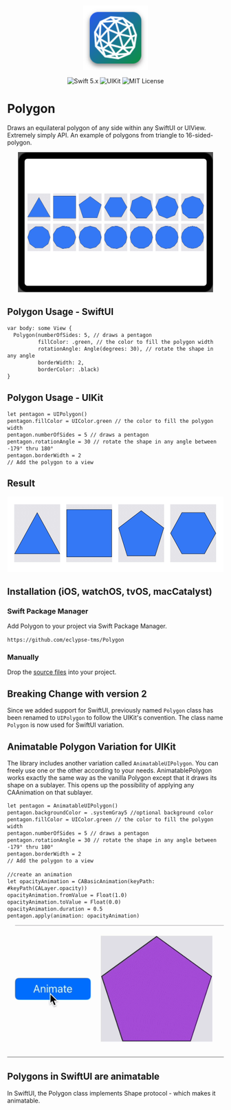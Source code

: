 <p align="center">
  <img width="150" height="150" src="./assets/polygon_app_icon.svg">
</p>

<p align="center">
    <img src="https://img.shields.io/badge/SwiftUI-15+-green?logo=swift" alt="Swift 5.x">
    <img src="https://img.shields.io/badge/UIKit-15+-orange?logo=uikit" alt="UIKit">
    <img src="https://img.shields.io/badge/License-MIT-lightgrey" alt="MIT License">
</p>

# Polygon 
Draws an equilateral polygon of any side within any SwiftUI or UIView. Extremely simply API. An example of polygons from triangle to 16-sided-polygon.

<p align="center">
  <img src="./assets/hero_image.jpg" width="454.5" height="326.5">
</p>

## Polygon Usage - SwiftUI

```
var body: some View {
  Polygon(numberOfSides: 5, // draws a pentagon
          fillColor: .green, // the color to fill the polygon width
          rotationAngle: Angle(degrees: 30), // rotate the shape in any angle
          borderWidth: 2,
          borderColor: .black)
}
```

## Polygon Usage - UIKit
```
let pentagon = UIPolygon()
pentagon.fillColor = UIColor.green // the color to fill the polygon width
pentagon.numberOfSides = 5 // draws a pentagon
pentagon.rotationAngle = 30 // rotate the shape in any angle between -179° thru 180°
pentagon.borderWidth = 2
// Add the polygon to a view
```

## Result
<p align="center">
    <img src="./assets/demo.jpg" width="531" height="176.5"  alt="polygon preview">
</p>


## Installation (iOS, watchOS, tvOS, macCatalyst)

### Swift Package Manager 
Add Polygon to your project via Swift Package Manager.

`https://github.com/eclypse-tms/Polygon`


### Manually
Drop the [source files](https://github.com/eclypse-tms/Polygon/tree/version_1/Sources/Polygon) into your project.


## Breaking Change with version 2
Since we added support for SwiftUI, previously named `Polygon` class has been renamed to `UIPolygon` to follow the UIKit's convention. The class name `Polygon` is now used for SwiftUI variation.

## Animatable Polygon Variation for UIKit

The library includes another variation called `AnimatableUIPolygon`. You can freely use one or the other according to your needs. AnimatablePolygon works exactly the same way as the vanilla Polygon except that it draws its shape on a sublayer. This opens up the possibility of applying any CAAnimation on that sublayer. 

```
let pentagon = AnimatableUIPolygon()
pentagon.backgroundColor = .systemGray5 //optional background color
pentagon.fillColor = UIColor.green // the color to fill the polygon width
pentagon.numberOfSides = 5 // draws a pentagon
pentagon.rotationAngle = 30 // rotate the shape in any angle between -179° thru 180°
pentagon.borderWidth = 2
// Add the polygon to a view

//create an animation
let opacityAnimation = CABasicAnimation(keyPath: #keyPath(CALayer.opacity))
opacityAnimation.fromValue = Float(1.0)
opacityAnimation.toValue = Float(0.0)
opacityAnimation.duration = 0.5
pentagon.apply(animation: opacityAnimation)
```

<p align="center">
    <img src="./assets/animatable_polygon_demo.gif" alt="polygon hiding">
</p>

## Polygons in SwiftUI are animatable 
In SwiftUI, the Polygon class implements Shape protocol - which makes it animatable.

